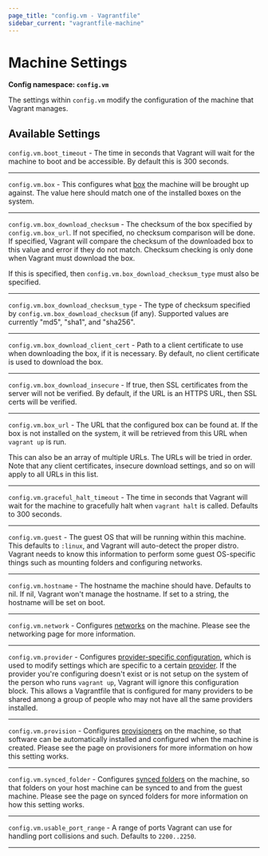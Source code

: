 ```yaml
---
page_title: "config.vm - Vagrantfile"
sidebar_current: "vagrantfile-machine"
---
```


# Machine Settings

**Config namespace: `config.vm`**

The settings within `config.vm` modify the configuration of the
machine that Vagrant manages.

## Available Settings

`config.vm.boot_timeout` - The time in seconds that Vagrant will wait
for the machine to boot and be accessible. By default this is 300 seconds.

<hr>

`config.vm.box` - This configures what [box](/v2/boxes.html) the
machine will be brought up against. The value here should match one of
the installed boxes on the system.

<hr>

`config.vm.box_download_checksum` - The checksum of the box specified by
`config.vm.box_url`. If not specified, no checksum comparison will be done.
If specified, Vagrant will compare the checksum of the downloaded box to
this value and error if they do not match. Checksum checking is only done
when Vagrant must download the box.

If this is specified, then `config.vm.box_download_checksum_type` must
also be specified.

<hr>

`config.vm.box_download_checksum_type` - The type of checksum specified
by `config.vm.box_download_checksum` (if any). Supported values are
currently "md5", "sha1", and "sha256".

<hr>

`config.vm.box_download_client_cert` - Path to a client certificate to
use when downloading the box, if it is necessary. By default, no client
certificate is used to download the box.

<hr>

`config.vm.box_download_insecure` - If true, then SSL certificates
from the server will not be verified. By default, if the URL is an HTTPS
URL, then SSL certs will be verified.

<hr>

`config.vm.box_url` - The URL that the configured box can be found at.
If the box is not installed on the system, it will be retrieved from this
URL when `vagrant up` is run.

This can also be an array of multiple URLs. The URLs will be tried in
order. Note that any client certificates, insecure download settings, and
so on will apply to all URLs in this list.

<hr>

`config.vm.graceful_halt_timeout` - The time in seconds that Vagrant will
wait for the machine to gracefully halt when `vagrant halt` is called.
Defaults to 300 seconds.

<hr>

`config.vm.guest` - The guest OS that will be running within this
machine. This defaults to `:linux`, and Vagrant will auto-detect the
proper distro. Vagrant needs to know this information to perform some
guest OS-specific things such as mounting folders and configuring
networks.

<hr>

`config.vm.hostname` - The hostname the machine should have. Defaults
to nil. If nil, Vagrant won't manage the hostname. If set to a string,
the hostname will be set on boot.

<hr>

`config.vm.network` - Configures [networks](/v2/networking/index.html) on
the machine. Please see the networking page for more information.

<hr>

`config.vm.provider` - Configures [provider-specific configuration](/v2/providers/configuration.html),
which is used to modify settings which are specific to a certain
[provider](/v2/providers/index.html). If the provider you're configuring
doesn't exist or is not setup on the system of the person who runs
`vagrant up`, Vagrant will ignore this configuration block. This allows
a Vagrantfile that is configured for many providers to be shared among
a group of people who may not have all the same providers installed.

<hr>

`config.vm.provision` - Configures [provisioners](/v2/provisioning/index.html)
on the machine, so that software can be automatically installed and configured
when the machine is created. Please see the page on provisioners for more
information on how this setting works.

<hr>

`config.vm.synced_folder` - Configures [synced folders](/v2/synced-folders/index.html)
on the machine, so that folders on your host machine can be synced to
and from the guest machine. Please see the page on synced folders for
more information on how this setting works.

<hr>

`config.vm.usable_port_range` - A range of ports Vagrant can use for
handling port collisions and such. Defaults to `2200..2250`.

<hr>
